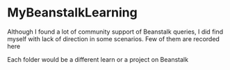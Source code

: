 # MyBeanstalkLearning
Although I found a lot of community support of Beanstalk queries, I did find myself with lack of direction in some scenarios. Few of them are recorded here

Each folder would be a different learn or a project on Beanstalk

